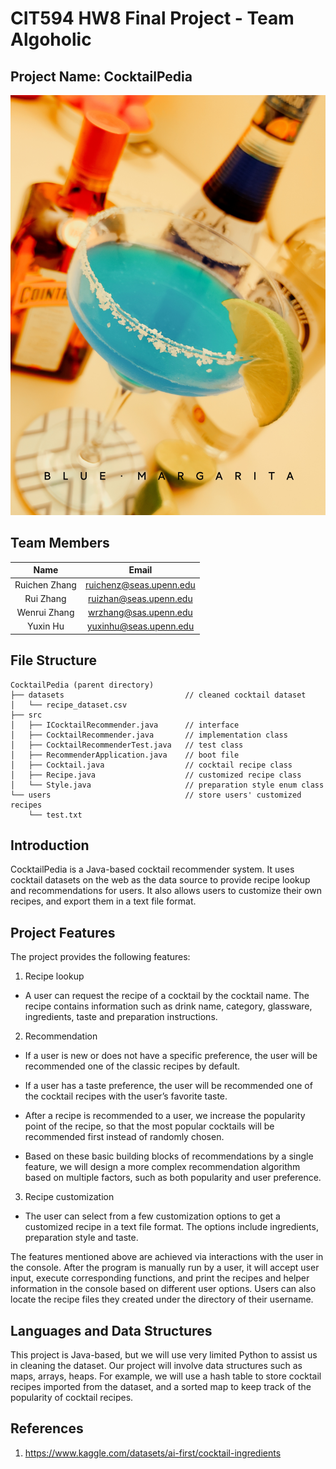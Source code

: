 # CIT594 HW8 Final Project - Team Algoholic

## Project Name: CocktailPedia

![Blue Margarita](./margarita.jpg)

## Team Members

|         Name         |          Email          |
|:--------------------:|:-----------------------:|
|    Ruichen Zhang     | ruichenz@seas.upenn.edu |
|      Rui Zhang       | ruizhan@seas.upenn.edu  |
|     Wenrui Zhang     |  wrzhang@sas.upenn.edu  |
|       Yuxin Hu       | yuxinhu@seas.upenn.edu |

## File Structure

```
CocktailPedia (parent directory)
├── datasets                           // cleaned cocktail dataset
│   └── recipe_dataset.csv
├── src
│   ├── ICocktailRecommender.java      // interface
│   ├── CocktailRecommender.java       // implementation class
│   ├── CocktailRecommenderTest.java   // test class 
│   ├── RecommenderApplication.java    // boot file
│   ├── Cocktail.java                  // cocktail recipe class
│   ├── Recipe.java                    // customized recipe class
│   └── Style.java                     // preparation style enum class
└── users                              // store users' customized recipes
    └── test.txt
```

## Introduction

CocktailPedia is a Java-based cocktail recommender system. It uses cocktail datasets on the web as the data source to provide recipe lookup and recommendations for users. It also allows users to customize their own recipes, and export them in a text file format.

## Project Features

The project provides the following features:

1. Recipe lookup
  * A user can request the recipe of a cocktail by the cocktail name. The recipe contains information such as drink name, category, glassware, ingredients, taste and preparation instructions.

2. Recommendation
  * If a user is new or does not have a specific preference, the user will be recommended one of the classic recipes by default.

  * If a user has a taste preference, the user will be recommended one of the cocktail recipes with the user’s favorite taste.

  * After a recipe is recommended to a user, we increase the popularity point of the recipe, so that the most popular cocktails will be recommended first instead of randomly chosen.

  * Based on these basic building blocks of recommendations by a single feature, we will design a more complex recommendation algorithm based on multiple factors, such as both popularity and user preference.

3. Recipe customization
  * The user can select from a few customization options to get a customized recipe in a text file format. The options include ingredients, preparation style and taste.  

The features mentioned above are achieved via interactions with the user in the console. After the program is manually run by a user, it will accept user input, execute corresponding functions, and print the recipes and helper information in the console based on different user options. Users can also locate the recipe files they created under the directory of their username.

## Languages and Data Structures

This project is Java-based, but we will use very limited Python to assist us in cleaning the dataset. Our project will involve data structures such as maps, arrays, heaps. For example, we will use a hash table to store cocktail recipes imported from the dataset, and a sorted map to keep track of the popularity of cocktail recipes.

## References

1. https://www.kaggle.com/datasets/ai-first/cocktail-ingredients
